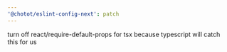 ```yaml
---
'@chotot/eslint-config-next': patch
---
```


turn off react/require-default-props for tsx because typescript will catch this for us
